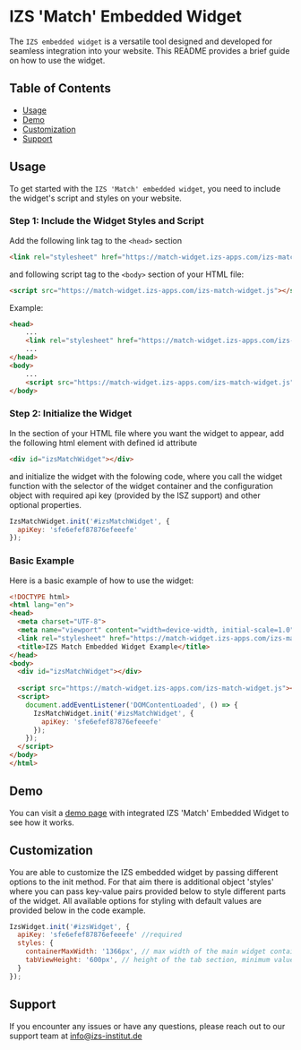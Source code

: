 # IZS 'Match' Embedded Widget

The `IZS embedded widget` is a versatile tool designed and developed for seamless integration into your website. This README provides a brief guide on how to use the widget.

## Table of Contents

- [Usage](#usage)
- [Demo](#demo)
- [Customization](#customization)
- [Support](#support)

## Usage

To get started with the `IZS 'Match' embedded widget`, you need to include the widget's script and styles on your website.

### Step 1: Include the Widget Styles and Script

Add the following link tag to the `<head>` section 

```html
<link rel="stylesheet" href="https://match-widget.izs-apps.com/izs-match-style.css">
```

and following script tag to the `<body>` section of your HTML file:

```html
<script src="https://match-widget.izs-apps.com/izs-match-widget.js"></script>
```

Example:

```html
<head>
    ...
    <link rel="stylesheet" href="https://match-widget.izs-apps.com/izs-match-style.css">
    ...
</head>
<body>
    ...
    <script src="https://match-widget.izs-apps.com/izs-match-widget.js"></script>
</body>
```

### Step 2: Initialize the Widget

In the <body> section of your HTML file where you want the widget to appear, add the following html element with defined id attribute 

```html
<div id="izsMatchWidget"></div>
```

and initialize the widget with the folowing code, where you call the widget function with the selector of the widget container and the configuration object with required api key (provided by the ISZ support) and other optional properties.

```javascript
IzsMatchWidget.init('#izsMatchWidget', {
  apiKey: 'sfe6efef87876efeeefe'
});
```

### Basic Example

Here is a basic example of how to use the widget:

```html
<!DOCTYPE html>
<html lang="en">
<head>
  <meta charset="UTF-8">
  <meta name="viewport" content="width=device-width, initial-scale=1.0">
  <link rel="stylesheet" href="https://match-widget.izs-apps.com/izs-match-style.css">
  <title>IZS Match Embedded Widget Example</title>
</head>
<body>
  <div id="izsMatchWidget"></div>
  
  <script src="https://match-widget.izs-apps.com/izs-match-widget.js"></script>
  <script>
    document.addEventListener('DOMContentLoaded', () => {
      IzsMatchWidget.init('#izsMatchWidget', {
        apiKey: 'sfe6efef87876efeeefe'
      });
    });
  </script>
</body>
</html>
```

## Demo

You can visit a [demo page](https://match-widget.izs-apps.com/) with integrated IZS 'Match' Embedded Widget to see how it works.

## Customization

You are able to customize the IZS embedded widget by passing different options to the init method. For that aim there is additional object 'styles' where you can pass key-value pairs provided below to style different parts of the widget.
All available options for styling with default values are provided below in the code example.

```javascript
IzsWidget.init('#izsWidget', {
  apiKey: 'sfe6efef87876efeeefe' //required
  styles: {
    containerMaxWidth: '1366px', // max width of the main widget container, minimum value to set 860px
    tabViewHeight: '600px', // height of the tab section, minimum value to set 400px
  }
});
```

## Support

If you encounter any issues or have any questions, please reach out to our support team at info@izs-institut.de
